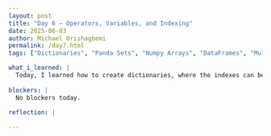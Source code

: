 ```yaml
---
layout: post
title: "Day 6 – Operators, Variables, and Indexing"
date: 2025-06-03
author: Michael Orishagbemi
permalink: /day7.html
tags: ["Dictionaries", "Panda Sets", "Numpy Arrays", "DataFrames", "Multi-Dimensional",]

what_i_learned: |
  Today, I learned how to create dictionaries, where the indexes can be named and assigned their values manually in contrast to lists. I learned dictionary exclusive functions such as dict.keys(), dict.values(), dict.items() to better located the information I want. I also learned how to store my dictionaries as tables where each key acts as a column heading and each row a different record. I leaarned about sets which are data structures which features mutable collections of immutable data like ints and its characteristic of not having duplicates.
 
blockers: |
  No blockers today.

reflection: |
  
---
```

